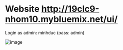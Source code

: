 # Website http://19clc9-nhom10.mybluemix.net/ui/

Login as admin: minhduc (pass: admin)

![image](https://user-images.githubusercontent.com/64053044/149891467-51c0605d-cd34-40db-b011-bae899f83e43.png)
